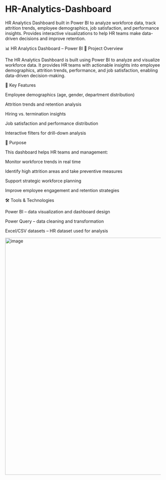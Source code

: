 # HR-Analytics-Dashboard
HR Analytics Dashboard built in Power BI to analyze workforce data, track attrition trends, employee demographics, job satisfaction, and performance insights. Provides interactive visualizations to help HR teams make data-driven decisions and improve retention.


📊 HR Analytics Dashboard – Power BI
📝 Project Overview

The HR Analytics Dashboard is built using Power BI to analyze and visualize workforce data. It provides HR teams with actionable insights into employee demographics, attrition trends, performance, and job satisfaction, enabling data-driven decision-making.

🔑 Key Features

Employee demographics (age, gender, department distribution)

Attrition trends and retention analysis

Hiring vs. termination insights

Job satisfaction and performance distribution

Interactive filters for drill-down analysis

🎯 Purpose

This dashboard helps HR teams and management:

Monitor workforce trends in real time

Identify high attrition areas and take preventive measures

Support strategic workforce planning

Improve employee engagement and retention strategies

🛠️ Tools & Technologies

Power BI – data visualization and dashboard design

Power Query – data cleaning and transformation

Excel/CSV datasets – HR dataset used for analysis

<img width="1370" height="768" alt="image" src="https://github.com/user-attachments/assets/a3827e4b-d454-479b-9dc2-a3ddd72c93b4" />

